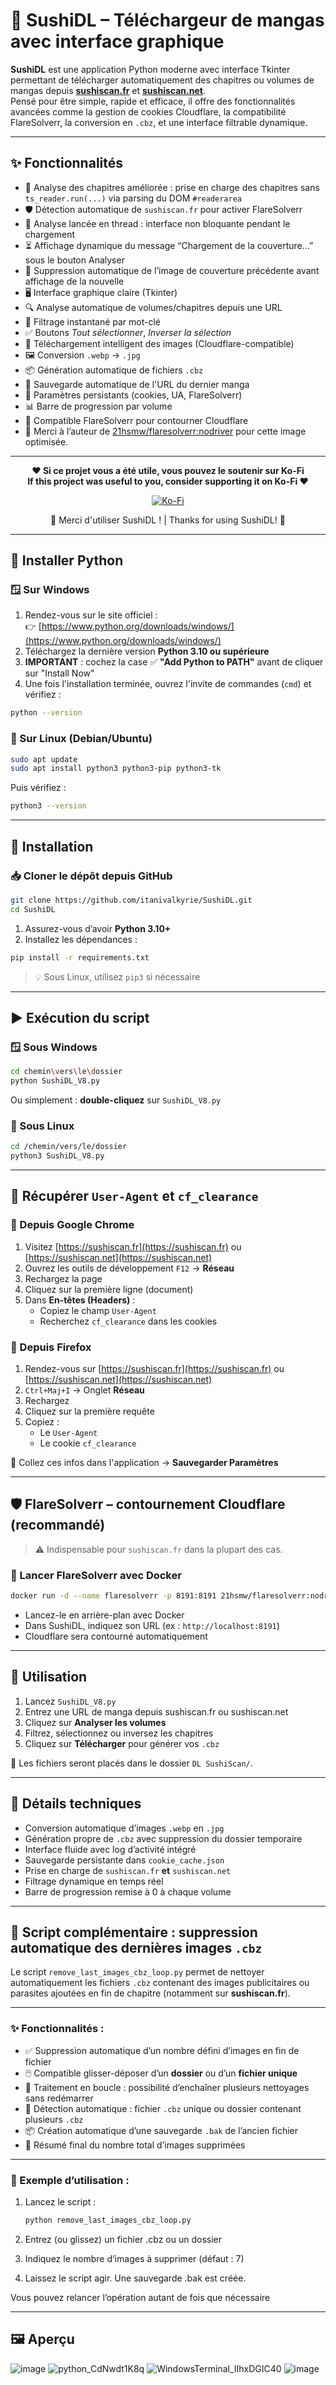 # 🍣 SushiDL – Téléchargeur de mangas avec interface graphique

**SushiDL** est une application Python moderne avec interface Tkinter permettant de télécharger automatiquement des chapitres ou volumes de mangas depuis **[sushiscan.fr](https://sushiscan.fr)** et **[sushiscan.net](https://sushiscan.net)**.  
Pensé pour être simple, rapide et efficace, il offre des fonctionnalités avancées comme la gestion de cookies Cloudflare, la compatibilité FlareSolverr, la conversion en `.cbz`, et une interface filtrable dynamique.

---

## ✨ Fonctionnalités
- 🧠 Analyse des chapitres améliorée : prise en charge des chapitres sans `ts_reader.run(...)` via parsing du DOM `#readerarea`
- 🛡️ Détection automatique de `sushiscan.fr` pour activer FlareSolverr
- 🔁 Analyse lancée en thread : interface non bloquante pendant le chargement
- ⏳ Affichage dynamique du message “Chargement de la couverture...” sous le bouton Analyser
- 🧼 Suppression automatique de l’image de couverture précédente avant affichage de la nouvelle
- 🖥️ Interface graphique claire (Tkinter)
- 🔍 Analyse automatique de volumes/chapitres depuis une URL
- 🎯 Filtrage instantané par mot-clé
- ✅ Boutons *Tout sélectionner*, *Inverser la sélection*
- 🧩 Téléchargement intelligent des images (Cloudflare-compatible)
- 🖼️ Conversion `.webp` → `.jpg`
- 📦 Génération automatique de fichiers `.cbz`
- 💾 Sauvegarde automatique de l'URL du dernier manga
- 🧠 Paramètres persistants (cookies, UA, FlareSolverr)
- 📊 Barre de progression par volume
- 🔐 Compatible FlareSolverr pour contourner Cloudflare
- 💖 Merci à l’auteur de [21hsmw/flaresolverr:nodriver](https://hub.docker.com/r/21hsmw/flaresolverr) pour cette image optimisée.
---

<p align="center">
  <strong>❤️ Si ce projet vous a été utile, vous pouvez le soutenir sur Ko-Fi<br/>
    If this project was useful to you, consider supporting it on Ko-Fi ❤️</strong>
</p>

<p align="center">
  <a href="https://ko-fi.com/itanivalkyrie" target="_blank">
    <img src="https://ko-fi.com/img/githubbutton_sm.svg" alt="Ko-Fi" />
  </a>
</p>

<p align="center">
  🙏 Merci d'utiliser SushiDL ! | Thanks for using SushiDL! 🍣
</p>

---

## 🐍 Installer Python

### 🪟 Sur Windows

1. Rendez-vous sur le site officiel :  
   👉 [https://www.python.org/downloads/windows/](https://www.python.org/downloads/windows/)
2. Téléchargez la dernière version **Python 3.10 ou supérieure**
3. **IMPORTANT** : cochez la case ✅ **"Add Python to PATH"** avant de cliquer sur "Install Now"
4. Une fois l'installation terminée, ouvrez l'invite de commandes (`cmd`) et vérifiez :

```bash
python --version
```

### 🐧 Sur Linux (Debian/Ubuntu)

```bash
sudo apt update
sudo apt install python3 python3-pip python3-tk
```

Puis vérifiez :

```bash
python3 --version
```

---

## 🚀 Installation

### 📥 Cloner le dépôt depuis GitHub

```bash
git clone https://github.com/itanivalkyrie/SushiDL.git
cd SushiDL
```


1. Assurez-vous d’avoir **Python 3.10+**
2. Installez les dépendances :

```bash
pip install -r requirements.txt
```

> 💡 Sous Linux, utilisez `pip3` si nécessaire

---

## ▶️ Exécution du script

### 🪟 Sous Windows

```bash
cd chemin\vers\le\dossier
python SushiDL_V8.py
```

Ou simplement : **double-cliquez** sur `SushiDL_V8.py`

### 🐧 Sous Linux

```bash
cd /chemin/vers/le/dossier
python3 SushiDL_V8.py
```
---

## 🔐 Récupérer `User-Agent` et `cf_clearance`

### 📎 Depuis Google Chrome

1. Visitez [https://sushiscan.fr](https://sushiscan.fr) ou [https://sushiscan.net](https://sushiscan.net)
2. Ouvrez les outils de développement `F12` → **Réseau**
3. Rechargez la page
4. Cliquez sur la première ligne (document)
5. Dans **En-têtes (Headers)** :
   - Copiez le champ `User-Agent`
   - Recherchez `cf_clearance` dans les cookies

### 🦊 Depuis Firefox

1. Rendez-vous sur [https://sushiscan.fr](https://sushiscan.fr) ou [https://sushiscan.net](https://sushiscan.net)
2. `Ctrl+Maj+I` → Onglet **Réseau**
3. Rechargez
4. Cliquez sur la première requête
5. Copiez :
   - Le `User-Agent`
   - Le cookie `cf_clearance`

🧠 Collez ces infos dans l'application → **Sauvegarder Paramètres**

---

## 🛡️ FlareSolverr – contournement Cloudflare (recommandé)

> ⚠️ Indispensable pour `sushiscan.fr` dans la plupart des cas.

### 🐳 Lancer FlareSolverr avec Docker

```bash
docker run -d --name flaresolverr -p 8191:8191 21hsmw/flaresolverr:nodriver
```

- Lancez-le en arrière-plan avec Docker
- Dans SushiDL, indiquez son URL (ex : `http://localhost:8191`)
- Cloudflare sera contourné automatiquement

---

## 🔧 Utilisation

1. Lancez `SushiDL_V8.py`
2. Entrez une URL de manga depuis sushiscan.fr ou sushiscan.net
3. Cliquez sur **Analyser les volumes**
4. Filtrez, sélectionnez ou inversez les chapitres
5. Cliquez sur **Télécharger** pour générer vos `.cbz`

📁 Les fichiers seront placés dans le dossier `DL SushiScan/`.

---

## 🧠 Détails techniques

- Conversion automatique d’images `.webp` en `.jpg`
- Génération propre de `.cbz` avec suppression du dossier temporaire
- Interface fluide avec log d’activité intégré
- Sauvegarde persistante dans `cookie_cache.json`
- Prise en charge de `sushiscan.fr` **et** `sushiscan.net`
- Filtrage dynamique en temps réel
- Barre de progression remise à 0 à chaque volume

---

## 🧹 Script complémentaire : suppression automatique des dernières images `.cbz`

Le script `remove_last_images_cbz_loop.py` permet de nettoyer automatiquement les fichiers `.cbz` contenant des images publicitaires ou parasites ajoutées en fin de chapitre (notamment sur **sushiscan.fr**).

---

### ✨ Fonctionnalités :

- ✅ Suppression automatique d’un nombre défini d’images en fin de fichier
- 🖱️ Compatible glisser-déposer d’un **dossier** ou d’un **fichier unique**
- 🔁 Traitement en boucle : possibilité d’enchaîner plusieurs nettoyages sans redémarrer
- 🧠 Détection automatique : fichier `.cbz` unique ou dossier contenant plusieurs `.cbz`
- 📦 Création automatique d’une sauvegarde `.bak` de l’ancien fichier
- 🧾 Résumé final du nombre total d’images supprimées

---

### 📌 Exemple d’utilisation :

1. Lancez le script :
   ```bash
   python remove_last_images_cbz_loop.py

2. Entrez (ou glissez) un fichier .cbz ou un dossier

3. Indiquez le nombre d’images à supprimer (défaut : 7)

4. Laissez le script agir. Une sauvegarde .bak est créée.

Vous pouvez relancer l’opération autant de fois que nécessaire

---

## 🖼️ Aperçu
![image](https://github.com/user-attachments/assets/1294a0b6-2cf7-4970-acc3-94c25af1255c)
![python_CdNwdt1K8q](https://github.com/user-attachments/assets/d56b7729-7d94-42b9-947b-aa7331cc4797)
![WindowsTerminal_IIhxDGIC40](https://github.com/user-attachments/assets/bebd0903-482d-4164-977c-12bd4d87d3f3)
![image](https://github.com/user-attachments/assets/1267f0dc-531e-4ac2-864a-272c01a59e54)
